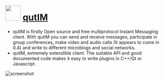 ﻿# <img src="https://cdn.jsdelivr.net/gh/chtof/chocolatey-packages/manual/qutim/qutim.png" width="48" height="48"/> [qutIM](https://chocolatey.org/packages/qutim)

- qutIM is firstly Open source and free multiprotocol Instant Messaging client. With qutIM you can send and receive messages, participate in group conferences, make video and audio calls (It appears to come in 0.4) and write to different microblogs and social networks.
- qutIM, extremely extendible client. The suitable API and good documented code makes it easy to write plugins in C++/Qt or Javascript.

![screenshot](https://cdn.jsdelivr.net/gh/chtof/chocolatey-packages/manual/qutim/screenshot.png)